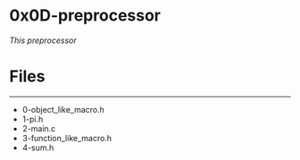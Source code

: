# 0x0D-preprocessor

_This preprocessor_

# Files
____

* 0-object_like_macro.h
* 1-pi.h
* 2-main.c
* 3-function_like_macro.h
* 4-sum.h
